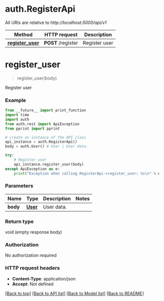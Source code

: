 # auth.RegisterApi

All URIs are relative to *http://localhost:5000/api/v1*

Method | HTTP request | Description
------------- | ------------- | -------------
[**register_user**](RegisterApi.md#register_user) | **POST** /register | Register user

# **register_user**
> register_user(body)

Register user

### Example
```python
from __future__ import print_function
import time
import auth
from auth.rest import ApiException
from pprint import pprint

# create an instance of the API class
api_instance = auth.RegisterApi()
body = auth.User() # User | User data.

try:
    # Register user
    api_instance.register_user(body)
except ApiException as e:
    print("Exception when calling RegisterApi->register_user: %s\n" % e)
```

### Parameters

Name | Type | Description  | Notes
------------- | ------------- | ------------- | -------------
 **body** | [**User**](User.md)| User data. | 

### Return type

void (empty response body)

### Authorization

No authorization required

### HTTP request headers

 - **Content-Type**: application/json
 - **Accept**: Not defined

[[Back to top]](#) [[Back to API list]](../README.md#documentation-for-api-endpoints) [[Back to Model list]](../README.md#documentation-for-models) [[Back to README]](../README.md)

